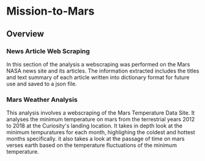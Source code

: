 # Mission-to-Mars
## Overview
### News Article Web Scraping
In this section of the analysis a webscraping was performed on the Mars NASA news site and its articles. The information extracted includes the titles and text summary of each article written into dictionary format for future use and saved to a json file. 
### Mars Weather Analysis
This analysis involves a webscraping of the Mars Temperature Data Site. It analyses the minimum temperature on mars from the terrestrial years 2012 to 2018 at the Curiosity's landing location. It takes in depth look at the minimum tempuratures for each month, highlighing the coldest and hottest months specifically. it also takes a look at the passage of time on mars verses earth based on the temperature fluctuations of the minimum temperature.
